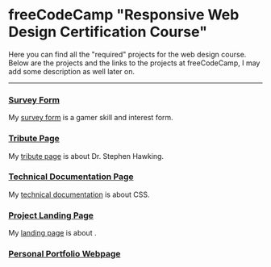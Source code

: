 # freeCodeCamp "Responsive Web Design Certification Course"

Here you can find all the "required" projects for the web design course.
Below are the projects and the links to the projects at freeCodeCamp, I may add some description as well later on.

---

### [Survey Form](https://www.freecodecamp.org/learn/2022/responsive-web-design/build-a-survey-form-project/build-a-survey-form)

My [survey form](https://github.com/D-Johnson89/freeCodeCamp/tree/main/surveyForm) is a gamer skill and interest form.

### [Tribute Page](https://www.freecodecamp.org/learn/2022/responsive-web-design/build-a-tribute-page-project/build-a-tribute-page)

My [tribute page](https://github.com/D-Johnson89/freeCodeCamp/tree/main/tributePage) is about Dr. Stephen Hawking.

### [Technical Documentation Page](https://www.freecodecamp.org/learn/2022/responsive-web-design/build-a-technical-documentation-page-project/build-a-technical-documentation-page)

My [technical documentation](https://github.com/D-Johnson89/freeCodeCamp/tree/main/technicalDoc) is about CSS.

### [Project Landing Page](https://www.freecodecamp.org/learn/2022/responsive-web-design/build-a-product-landing-page-project/build-a-product-landing-page)

My [landing page](https://github.com/D-Johnson89/freeCodeCamp/tree/main/landingPage) is about .

### [Personal Portfolio Webpage](https://www.freecodecamp.org/learn/2022/responsive-web-design/build-a-personal-portfolio-webpage-project/build-a-personal-portfolio-webpage)
